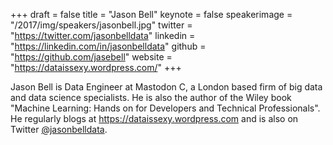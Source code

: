 +++
draft = false
title = "Jason Bell"
keynote = false
speakerimage = "/2017/img/speakers/jasonbell.jpg"
twitter = "https://twitter.com/jasonbelldata"
linkedin = "https://linkedin.com/in/jasonbelldata"
github = "https://github.com/jasebell"
website = "https://dataissexy.wordpress.com/"
+++

Jason Bell is Data Engineer at Mastodon C, a London based firm of big data and data science specialists. He is also the author of the Wiley book "Machine Learning: Hands on for Developers and Technical Professionals".  He regularly blogs at https://dataissexy.wordpress.com and is also on Twitter [@jasonbelldata](https://twitter.com/jasonbelldata).